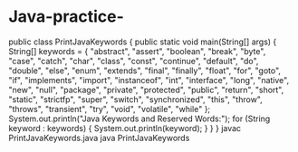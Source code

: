 # Java-practice-

public class PrintJavaKeywords { public static void main(String[] args) { String[] keywords = { "abstract", "assert", "boolean", "break", "byte", "case", "catch", "char", "class", "const", "continue", "default", "do", "double", "else", "enum", "extends", "final", "finally", "float", "for", "goto", "if", "implements", "import", "instanceof", "int", "interface", "long", "native", "new", "null", "package", "private", "protected", "public", "return", "short", "static", "strictfp", "super", "switch", "synchronized", "this", "throw", "throws", "transient", "try", "void", "volatile", "while" }; System.out.println("Java Keywords and Reserved Words:"); for (String keyword : keywords) { System.out.println(keyword); } } } javac PrintJavaKeywords.java java PrintJavaKeywords
